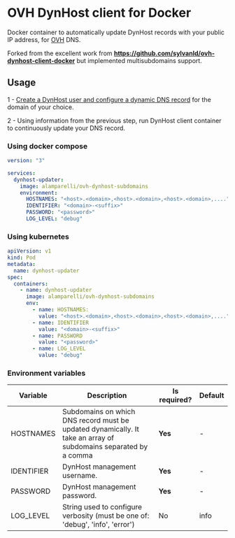 # OVH DynHost client for Docker

Docker container to automatically update DynHost records with your public IP address, for [OVH](https://www.ovh.com/world/domains/dns_management_service.xml) DNS.

Forked from the excellent work from **<https://github.com/sylvanld/ovh-dynhost-client-docker>** but implemented multisubdomains support.

## Usage

1 - [Create a DynHost user and configure a dynamic DNS record](https://docs.ovh.com/us/en/domains/hosting_dynhost/) for the domain of your choice.

2 - Using information from the previous step, run DynHost client container to continuously update your DNS record.

### Using docker compose

```yaml
version: "3"

services:
  dynhost-updater:
    image: alamparelli/ovh-dynhost-subdomains
    environment:
      HOSTNAMES: "<host>.<domain>,<host>.<domain>,<host>.<domain>,...."
      IDENTIFIER: "<domain>-<suffix>"
      PASSWORD: "<password>"
      LOG_LEVEL: "debug"
```

### Using kubernetes

```yaml
apiVersion: v1
kind: Pod
metadata:
  name: dynhost-updater
spec:
  containers:
    - name: dynhost-updater
      image: alamparelli/ovh-dynhost-subdomains
      env:
        - name: HOSTNAMES: 
          value: "<host>.<domain>,<host>.<domain>,<host>.<domain>,...."
        - name: IDENTIFIER
          value: "<domain>-<suffix>"
        - name: PASSWORD
          value: "<password>"
        - name: LOG_LEVEL
          value: "debug"
```

### Environment variables

|Variable|Description|Is required?|Default|
|-|-|-|-|
|HOSTNAMES|Subdomains on which DNS record must be updated dynamically. It take an array of subdomains separated by a comma|**Yes**|-|
|IDENTIFIER|DynHost management username.|**Yes**|-|
|PASSWORD|DynHost management password.|**Yes**|-|
|LOG_LEVEL|String used to configure verbosity (must be one of: 'debug', 'info', 'error')|No|info|

